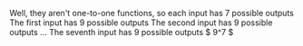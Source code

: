Well, they aren't one-to-one functions, so each input has 7 possible outputs
The first input has 9 possible outputs
The second input has 9 possible outputs
...
The seventh input has 9 possible outputs
$ 9^7 $
